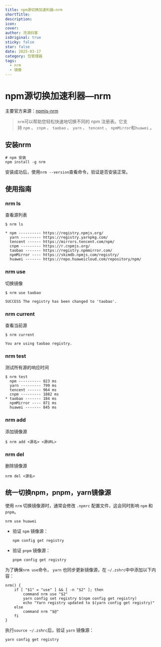 ```yaml
---
title: npm源切换加速利器—nrm
shortTitle: 
description: 
icon: 
cover: 
author: 流浪码客
isOriginal: true
sticky: false
star: false
date: 2025-03-17
category: 包管理器
tags:
  - nrm
  - 镜像
---
```

# npm源切换加速利器—nrm

主要官方来源：[npmjs-nrm](https://www.npmjs.com/package/nrm)

> `nrm`可以帮助您轻松快速地切换不同的 npm 注册表。它支持 `npm` 、 `cnpm` 、 `taobao` 、 `yarn` 、 `tencent` 、 `npmMirror`和`huawei` 。

## 安装nrm
```shell
# npm 安装
npm install -g nrm
```
安装成功后，使用`nrm --version`查看命令，验证是否安装正常。

## 使用指南
### nrm ls
查看源列表
```shell
$ nrm ls

* npm ---------- https://registry.npmjs.org/
  yarn --------- https://registry.yarnpkg.com/
  tencent ------ https://mirrors.tencent.com/npm/
  cnpm --------- https://r.cnpmjs.org/
  taobao ------- https://registry.npmmirror.com/
  npmMirror ---- https://skimdb.npmjs.com/registry/
  huawei ------- https://repo.huaweicloud.com/repository/npm/
```
### nrm use
切换镜像
```shell
$ nrm use taobao

SUCCESS The registry has been changed to 'taobao'.
```
### nrm current
查看当前源
```shell
$ nrm current

You are using taobao registry.
```
### nrm test
测试所有源的响应时间
```shell
$ nrm test
  npm ---------- 823 ms
  yarn --------- 799 ms
  tencent ------ 964 ms
  cnpm --------- 1882 ms
* taobao ------- 184 ms
  npmMirror ---- 871 ms
  huawei ------- 845 ms
```
### nrm add
添加镜像源
```shell
$ nrm add <源名> <源URL>
```
### nrm del
删除镜像源
```shell
nrm del <源名>
```

## 统一切换npm，pnpm，yarn镜像源
使用 `nrm` 切换镜像源时，通常会修改 `.npmrc` 配置文件，这会同时影响 `npm` 和 `pnpm`。
```
nrm use huawei
```
* 验证 `npm` 镜像源：
	```shell
	npm config get registry
	```
* 验证 `pnpm` 镜像源：
	```shell
	pnpm config get registry
	```

为了确保`nrm use`命令， `yarn` 也同步更新镜像源，在 `~/.zshrc`中中添加以下内容：
```shell
nrm() {
    if [ "$1" = "use" ] && [ -n "$2" ]; then
        command nrm use "$2"
        yarn config set registry $(npm config get registry)
        echo "Yarn registry updated to $(yarn config get registry)"
    else
        command nrm "$@"
    fi
}
```
执行`source ~/.zshrc`后，验证 `yarn` 镜像源：
```shell
yarn config get registry
```
